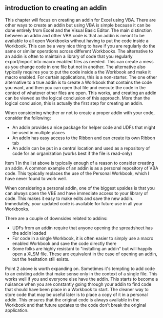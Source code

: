 ## introduction to creating an addin

This chapter will focus on creating an addin for Excel using VBA. There are other ways to create an addin but using VBA is simple because it can be done entirely from Excel and the Visual Basic Editor. The main distinction between an addin and other VBA code is that an addin is meant to be available to all open Workbooks without having to put the code inside a Workbook. This can be a very nice thing to have if you are regularly do the same or similar operations across different Workbooks. The alternative to an addin is often to maintain a library of code that you regularly export/import into macro enabled files as needed. This can create a mess as you change code in one file but not in another. The alternative also typically requires you to put the code inside a the Workbook and make it macro enabled. For certain applications, this is a non-starter. The one other alternative to a true addin is to create a Workbook that contains the code you want, and then you can open that file and execute the code in the context of whatever other files are open. This works, and creating an addin can be viewed as the logical conclusion of this approach. More than the logical conclusion, this is actually the first step for creating an addin.

When considering whether or not to create a proper addin with your code, consider the following:

- An addin provides a nice package for helper code and UDFs that might be used in multiple places
- An addin has easy access to the Ribbon and can create its own Ribbon tab
- An addin can be put in a central location and used as a repository of code for an organization (works best if the file is read-only)

Item 1 in the list above is typically enough of a reason to consider creating an addin. A common example of an addin is as a personal repository of VBA code. This typically replaces the use of the Personal Workbook, which I have never found to work well.

When considering a personal addin, one of the biggest upsides is that you can always open the VBE and have immediate access to your library of code. This makes it easy to make edits and save the new addin. Immediately, your updated code is available for future use in all your Workbooks.

There are a couple of downsides related to addins:

- UDFs from an addin require that anyone opening the spreadsheet has the addin loaded
- For code in a single Workbook, it is often easier to simply use a macro enabled Workbook and save the code directly there
- Some folks are highly resistant to "installing an addin" but will happily open a XLSM file. These are equivalent in the case of opening an addin, but the hesitation still exists.

Point 2 above is worth expanding on. Sometimes it's tempting to add code to an existing addin that make sense only in the context of a single file. This works well if you and everyone else have the addin. This starts to become a nuisance when you are constantly going through your addin to find code that should have been place in a Workbook to start. The cleaner way to store code that may be useful later is to place a copy of it in a personal addin. This ensures that the original code is always available in the Workbook and that future updates to the code don't break the original application.

